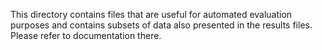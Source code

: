This directory contains files that are useful for automated evaluation purposes and contains subsets of data also presented in the results files. Please refer to documentation there.
